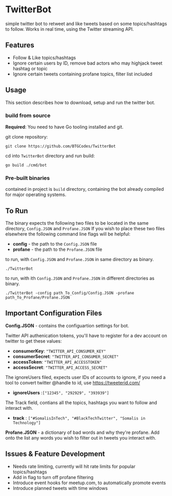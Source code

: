 # TwitterBot
simple twitter bot to retweet and like tweets based on some topics/hashtags to follow. Works in real time, using the Twitter streaming API. 

## Features 

- Follow & Like topics/hashtags
- Ignore certain users by ID, remove bad actors who may highjack tweet hashtag or topic
- Ignore certain tweets containing profane topics, filter list included


## Usage

This section describes how to download, setup and run the twitter bot.

### build from source
**Required**: You need to have Go tooling installed and git.

git clone repository:

`git clone https://github.com/BTGCodes/TwitterBot`

cd into `TwitterBot` directory and run build:

`go build ./cmd/bot`


### Pre-built binaries

contained in project is `build` directory, containing the bot already compiled for major operating systems.
## To Run

The binary expects the following two files to be located in the same directory, `Config.JSON` and `Profane.JSON` If you wish to place these two files elsewhere the following command line flags will be helpful:

- **config** - the path to the `Config.JSON` file
- **profane** - the path to the `Profane.JSON` file

to run, with `Config.JSON` and `Profane.JSON` in same directory as binary.

`./TwitterBot`

to run, with ith `Config.JSON` and `Profane.JSON` in different directories as binary.

`./TwitterBot -config path_To_Config/Config.JSON -profane path_To_Profane/Profane.JSON`


## Important Configuration Files

**Config.JSON** - contains the configuartion settings for bot.

Twitter API authenication tokens, you'll have to register for a dev account on twitter to get these values:
  - **consumerKey**: `"TWITTER_API_CONSUMER_KEY"`
  - **consumerSecret**: `"TWITTER_API_CONSUMER_SECRET"`
  - **accessToken**: `"TWITTER_API_ACCESSTOKEN"`
  - **accessSecret**: `"TWITTER_API_ACCESS_SECRET"`
  
The ignoreUsers filed, expects user IDs of accounts to ignore, if you need a tool to convert twitter @handle to id, use https://tweeterid.com/
  - **ignoreUsers** :`["12345", "292929", "393939"]`
 
The Track field, contians all the topics, hashtags you want to follow and interact with.
  - **track** : ```["#SomalisInTech", "#BlackTechTwitter", "Somalis in Technology"]```
  
  
  **Profane.JSON** - a dictionary of bad words and why they're profane. Add onto the list any words you wish to filter out in tweets you interact with.
  
  
  
## Issues & Feature Development

- Needs rate limiting, currently will hit rate limits for popular topics/hashtags 
- Add in flag to turn off profane filtering
- Introduce event hooks for meetup.com, to automatically promote events 
- Introduce planned tweets with time windows
 
